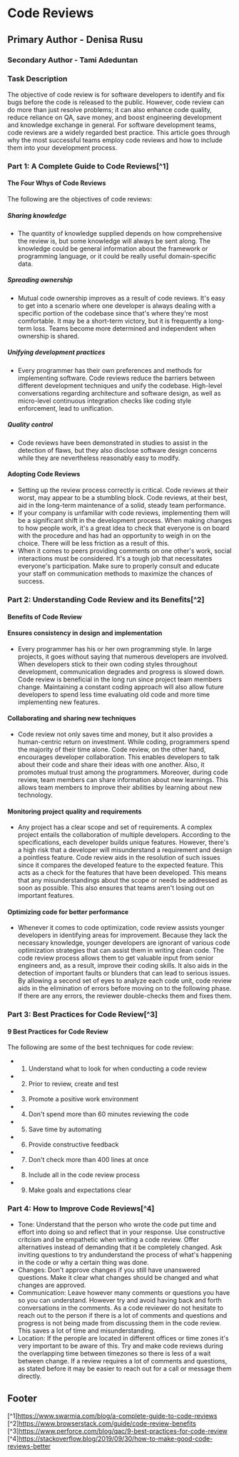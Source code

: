 # Code Reviews 
## Primary Author - Denisa Rusu
### Secondary Author - Tami Adeduntan

### **Task Description**  
The objective of code review is for software developers to identify and fix bugs before the code is released to the public. However, code review can do more than just resolve problems; it can also enhance code quality, reduce reliance on QA, save money, and boost engineering development and knowledge exchange in general. For software development teams, code reviews are a widely regarded best practice. This article goes through why the most successful teams employ code reviews and how to include them into your development process.

### Part 1: A Complete Guide to Code Reviews[^1]

#### The Four Whys of Code Reviews
The following are the objectives of code reviews:

##### Sharing knowledge
- The quantity of knowledge supplied depends on how comprehensive the review is, but some knowledge will always be sent along. The knowledge could be general information about the framework or programming language, or it could be really useful domain-specific data.

##### Spreading ownership 
- Mutual code ownership improves as a result of code reviews. It's easy to get into a scenario where one developer is always dealing with a specific portion of the codebase since that's where they're most comfortable. It may be a short-term victory, but it is frequently a long-term loss. Teams become more determined and independent when ownership is shared.

##### Unifying development practices 
- Every programmer has their own preferences and methods for implementing software. Code reviews reduce the barriers between different development techniques and unify the codebase. High-level conversations regarding architecture and software design, as well as micro-level continuous integration checks like coding style enforcement, lead to unification.

##### Quality control 
- Code reviews have been demonstrated in studies to assist in the detection of flaws, but they also disclose software design concerns while they are nevertheless reasonably easy to modify.

#### Adopting Code Reviews
- Setting up the review process correctly is critical. Code reviews at their worst, may appear to be a stumbling block. Code reviews, at their best, aid in the long-term maintenance of a solid, steady team performance.
- If your company is unfamiliar with code reviews, implementing them will be a significant shift in the development process. When making changes to how people work, it's a great idea to check that everyone is on board with the procedure and has had an opportunity to weigh in on the choice. There will be less friction as a result of this.
- When it comes to peers providing comments on one other's work, social interactions must be considered. It's a tough job that necessitates everyone's participation. Make sure to properly consult and educate your staff on communication methods to maximize the chances of success.

### Part 2: Understanding Code Review and its Benefits[^2]
      
#### Benefits of Code Review

#### Ensures consistency in design and implementation 
- Every programmer has his or her own programming style. In large projects, it goes without saying that numerous developers are involved. When developers stick to their own coding styles throughout development, communication degrades and progress is slowed down. Code review is beneficial in the long run since project team members change. Maintaining a constant coding approach will also allow future developers to spend less time evaluating old code and more time implementing new features.

#### Collaborating and sharing new techniques 
- Code review not only saves time and money, but it also provides a human-centric return on investment. While coding, programmers spend the majority of their time alone. Code review, on the other hand, encourages developer collaboration. This enables developers to talk about their code and share their ideas with one another. Also, it promotes mutual trust among the programmers. Moreover, during code review, team members can share information about new learnings. This allows team members to improve their abilities by learning about new technology.

#### Monitoring project quality and requirements 
- Any project has a clear scope and set of requirements. A complex project entails the collaboration of multiple developers. According to the specifications, each developer builds unique features. However, there's a high risk that a developer will misunderstand a requirement and design a pointless feature. Code review aids in the resolution of such issues since it compares the developed feature to the expected feature. This acts as a check for the features that have been developed. This means that any misunderstandings about the scope or needs be addressed as soon as possible. This also ensures that teams aren't losing out on important features.
 
#### Optimizing code for better performance 
- Whenever it comes to code optimization, code review assists younger developers in identifying areas for improvement. Because they lack the necessary knowledge, younger developers are ignorant of various code optimization strategies that can assist them in writing clean code. The code review process allows them to get valuable input from senior engineers and, as a result, improve their coding skills. It also aids in the detection of important faults or blunders that can lead to serious issues. By allowing a second set of eyes to analyze each code unit, code review aids in the elimination of errors before moving on to the following phase. If there are any errors, the reviewer double-checks them and fixes them.

### Part 3: Best Practices for Code Review[^3]

#### 9 Best Practices for Code Review
The following are some of the best techniques for code review:

- 1. Understand what to look for when conducting a code review
- 2. Prior to review, create and test
- 3. Promote a positive work environment
- 4. Don't spend more than 60 minutes reviewing the code
- 5. Save time by automating
- 6. Provide constructive feedback
- 7. Don't check more than 400 lines at once
- 8. Include all in the code review process
- 9. Make goals and expectations clear


### Part 4: How to Improve Code Reviews[^4]
- Tone: Understand that the person who wrote the code put time and effort into doing so and reflect that in your response. Use constructive critcism and be empathetic when writing a code review. Offer alternatives instead of demanding that it be completely changed. Ask inviting questions to try andunderstand the process of what's happening in the code or why a certain thing was done.
- Changes: Don't approve changes if you still have unanswered questions. Make it clear what changes should be changed and what changes are approved.
- Communication: Leave however many comments or questions you have so you can understand. However try and avoid having back and forth conversations in the comments. As a code reviewer do not hesitate to reach out to the person if there is a lot of comments and questions and progress is not being made from discussing them in the code review. This saves a lot of time and misunderstanding. 
- Location: If the perople are located in different offices or time zones it's very important to be aware of this. Try and make code reviews during the overlapping time between timezones so there is less of a wait between change. If a review requires a lot of comments and questions, as stated before it may be easier to reach out for a call or message them directly. 


## Footer
[^1]https://www.swarmia.com/blog/a-complete-guide-to-code-reviews
[^2]https://www.browserstack.com/guide/code-review-benefits
[^3]https://www.perforce.com/blog/qac/9-best-practices-for-code-review
[^4]https://stackoverflow.blog/2019/09/30/how-to-make-good-code-reviews-better